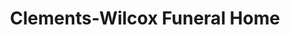 ---
title: "Clements-Wilcox Funeral Home"
url: /burnet/clements-wilcox-funeral-home/
shop: funeral directors
---